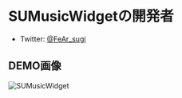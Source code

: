 # SUMusicWidgetの開発者
- Twitter: [@FeAr_sugi](https://twitter.com/FeAr_sugi)

## DEMO画像
![SUMusicWidget](https://user-images.githubusercontent.com/52412525/159305151-f76237ad-50bb-4af3-a903-0026aaeb7381.png)